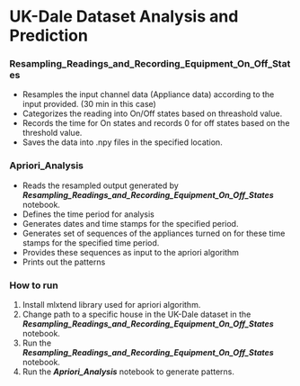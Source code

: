 # UK-Dale Dataset Analysis and Prediction

### Resampling_Readings_and_Recording_Equipment_On_Off_States

- Resamples the input channel data (Appliance data) according to the input provided. (30 min in this case)
- Categorizes the reading into On/Off states based on threashold value.
- Records the time for On states and records 0 for off states based on the threshold value.
- Saves the data into .npy files in the specified location.

### Apriori_Analysis

- Reads the resampled output generated by **_Resampling_Readings_and_Recording_Equipment_On_Off_States_** notebook.
- Defines the time period for analysis
- Generates dates and time stamps for the specified period.
- Generates set of sequences of the appliances turned on for these time stamps for the specified time period.
- Provides these sequences as input to the apriori algorithm
- Prints out the patterns

### How to run

1. Install mlxtend library used for apriori algorithm.
2. Change path to a specific house in the UK-Dale dataset in the **_Resampling_Readings_and_Recording_Equipment_On_Off_States_** notebook.
3. Run the **_Resampling_Readings_and_Recording_Equipment_On_Off_States_** notebook.
4. Run the **_Apriori_Analysis_** notebook to generate patterns.

